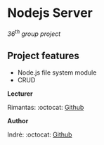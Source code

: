 # Nodejs Server

_36<sup>th</sup> group project_

## Project features

- Node.js file system module
- CRUD

**Lecturer**

Rimantas: :octocat: [Github](https://github.com/belauzas)

**Author**

Indrė: :octocat: [Github](https://github.com/IndrePet/)
